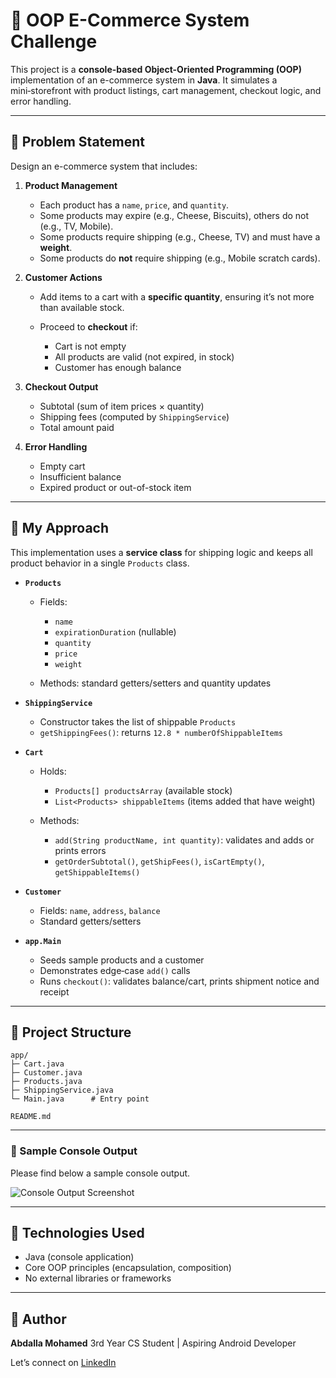 # 🛒 OOP E-Commerce System Challenge

This project is a **console-based Object-Oriented Programming (OOP)** implementation of an e-commerce system in **Java**. It simulates a mini‑storefront with product listings, cart management, checkout logic, and error handling.

---

## 🚀 Problem Statement

Design an e-commerce system that includes:

1. **Product Management**

   * Each product has a `name`, `price`, and `quantity`.
   * Some products may expire (e.g., Cheese, Biscuits), others do not (e.g., TV, Mobile).
   * Some products require shipping (e.g., Cheese, TV) and must have a **weight**.
   * Some products do **not** require shipping (e.g., Mobile scratch cards).

2. **Customer Actions**

   * Add items to a cart with a **specific quantity**, ensuring it’s not more than available stock.
   * Proceed to **checkout** if:

     * Cart is not empty
     * All products are valid (not expired, in stock)
     * Customer has enough balance

3. **Checkout Output**

   * Subtotal (sum of item prices × quantity)
   * Shipping fees (computed by `ShippingService`)
   * Total amount paid

4. **Error Handling**

   * Empty cart
   * Insufficient balance
   * Expired product or out-of-stock item

---

## 🧠 My Approach

This implementation uses a **service class** for shipping logic and keeps all product behavior in a single `Products` class.

* **`Products`**

  * Fields:

    * `name`
    * `expirationDuration` (nullable)
    * `quantity`
    * `price`
    * `weight`
  * Methods: standard getters/setters and quantity updates

* **`ShippingService`**

  * Constructor takes the list of shippable `Products`
  * `getShippingFees()`: returns `12.8 * numberOfShippableItems`

* **`Cart`**

  * Holds:

    * `Products[] productsArray` (available stock)
    * `List<Products> shippableItems` (items added that have weight)
  * Methods:

    * `add(String productName, int quantity)`: validates and adds or prints errors
    * `getOrderSubtotal()`, `getShipFees()`, `isCartEmpty()`, `getShippableItems()`

* **`Customer`**

  * Fields: `name`, `address`, `balance`
  * Standard getters/setters

* **`app.Main`**

  * Seeds sample products and a customer
  * Demonstrates edge‑case `add()` calls
  * Runs `checkout()`: validates balance/cart, prints shipment notice and receipt

---

## 📂 Project Structure

```text
app/
├─ Cart.java
├─ Customer.java
├─ Products.java
├─ ShippingService.java
└─ Main.java      # Entry point

README.md
```

---

### 🧪 Sample Console Output


Please find below a sample console output. 

![Console Output Screenshot](https://github.com/user-attachments/assets/e276a385-8ebf-4072-b2e1-ff847833d2d3)



---

## 📌 Technologies Used

* Java (console application)
* Core OOP principles (encapsulation, composition)
* No external libraries or frameworks

---

## 🙋 Author

**Abdalla Mohamed**
3rd Year CS Student | Aspiring Android Developer

Let’s connect on [LinkedIn](https://linkedin.com) 
